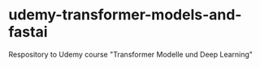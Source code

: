 # udemy-transformer-models-and-fastai
Respository to Udemy course "Transformer Modelle und Deep Learning"
